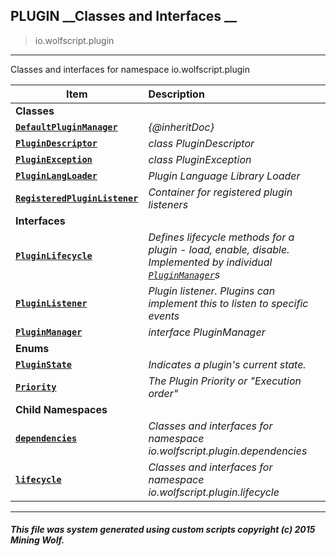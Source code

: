 ## PLUGIN __Classes and Interfaces __

>io.wolfscript.plugin

---

Classes and interfaces for namespace io.wolfscript.plugin

Item | Description   
--- | :--- 
__Classes__|
__[`DefaultPluginManager`](DefaultPluginManager.md)__ | _{@inheritDoc}_ 
__[`PluginDescriptor`](PluginDescriptor.md)__ | _class PluginDescriptor_ 
__[`PluginException`](PluginException.md)__ | _class PluginException_ 
__[`PluginLangLoader`](PluginLangLoader.md)__ | _Plugin Language Library Loader_ 
__[`RegisteredPluginListener`](RegisteredPluginListener.md)__ | _Container for registered plugin listeners_ 
__Interfaces__|
__[`PluginLifecycle`](PluginLifecycle.md)__ | _Defines lifecycle methods for a plugin - load, enable, disable. Implemented by individual [`PluginManager`](PluginManager.md)s_ 
__[`PluginListener`](PluginListener.md)__ | _Plugin listener. Plugins can implement this to listen to specific events_ 
__[`PluginManager`](PluginManager.md)__ | _interface PluginManager_ 
__Enums__|
__[`PluginState`](PluginState.md)__ | _Indicates a plugin's current state._ 
__[`Priority`](Priority.md)__ | _The Plugin Priority or "Execution order"_ 
__Child Namespaces__|
__[`dependencies`](dependencies/0.md)__ | _Classes and interfaces for namespace io.wolfscript.plugin.dependencies_ 
__[`lifecycle`](lifecycle/0.md)__ | _Classes and interfaces for namespace io.wolfscript.plugin.lifecycle_ 



---



##### This file was system generated using custom scripts copyright (c) 2015 Mining Wolf.
	

